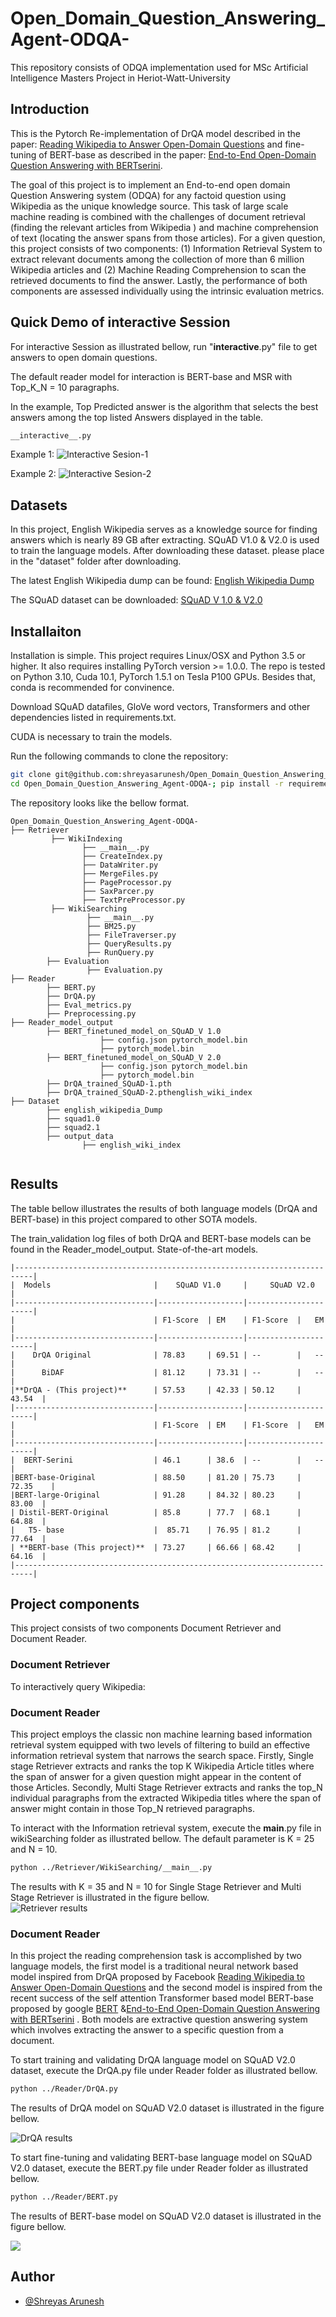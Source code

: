 # Open_Domain_Question_Answering_Agent-ODQA-
This repository consists of ODQA implementation used for MSc Artificial Intelligence Masters Project in Heriot-Watt-University 

## Introduction

This is the Pytorch Re-implementation of DrQA model described in the paper: [Reading Wikipedia to Answer Open-Domain Questions](https://arxiv.org/abs/1704.00051) 
and fine-tuning of BERT-base as described in the paper: [End-to-End Open-Domain Question Answering with BERTserini](https://arxiv.org/abs/1902.01718).

The goal of this project is to implement an End-to-end open domain Question Answering system (ODQA) for any factoid question using Wikipedia as the unique knowledge source. 
This task of large scale machine reading is combined with the challenges of document retrieval (finding the relevant articles from Wikipedia )
and machine comprehension of text (locating the answer spans from those articles). For a given question, this project consists of two
components: (1) Information Retrieval System to extract relevant documents among the collection of more than 6 million Wikipedia articles and (2) Machine Reading Comprehension
to scan the retrieved documents to find the answer. Lastly, the performance of both components are assessed individually using the intrinsic evaluation metrics.

## Quick Demo of interactive Session

For interactive Session as illustrated bellow, run "__interactive__.py" file to get answers to open domain questions.

The default reader model for interaction is BERT-base and MSR with Top_K_N = 10 paragraphs.

In the example, Top Predicted answer is the algorithm that selects the best answers among the top listed Answers displayed in the table. 

```bash
__interactive__.py
```
Example 1:
![Interactive Sesion-1](Images/interactive.png)

Example 2:
![Interactive Sesion-2](Images/interactive2.png)

## Datasets
In this project, English Wikipedia serves as a knowledge source for finding answers which is nearly 89 GB after extracting. 
SQuAD V1.0 & V2.0 is used to train the language models. After downloading these dataset. please place in the "dataset" folder after downloading.

The latest English Wikipedia dump can be found: [English Wikipedia Dump](https://dumps.wikimedia.org/enwiki/20220501/)

The SQuAD dataset can be downloaded: [SQuAD V 1.0 & V2.0](https://rajpurkar.github.io/SQuAD-explorer/)

## Installaiton 

Installation is simple. This project requires Linux/OSX and Python 3.5 or higher. It also requires installing PyTorch version >= 1.0.0. 
The repo is tested on Python 3.10, Cuda 10.1, PyTorch 1.5.1 on Tesla P100 GPUs. Besides that, conda is recommended for convinence.

Download  SQuAD datafiles, GloVe word vectors, Transformers and other dependencies listed in requirements.txt. 

CUDA is necessary to train the models.

Run the following commands to clone the repository:

```bash
git clone git@github.com:shreyasarunesh/Open_Domain_Question_Answering_Agent-ODQA-.git
cd Open_Domain_Question_Answering_Agent-ODQA-; pip install -r requirements.txt; 
```

The repository looks like the bellow format. 
```
Open_Domain_Question_Answering_Agent-ODQA-
├── Retriever
         ├── WikiIndexing
                ├── __main__.py
                ├── CreateIndex.py
                ├── DataWriter.py
                ├── MergeFiles.py
                ├── PageProcessor.py
                ├── SaxParcer.py
                ├── TextPreProcessor.py           
         ├── WikiSearching
                 ├── __main__.py
                 ├── BM25.py
                 ├── FileTraverser.py 
                 ├── QueryResults.py 
                 ├── RunQuery.py      
        ├── Evaluation
                 ├── Evaluation.py
├── Reader
        ├── BERT.py
        ├── DrQA.py
        ├── Eval_metrics.py
        ├── Preprocessing.py
├── Reader_model_output
        ├── BERT_finetuned_model_on_SQuAD_V 1.0
                    ├── config.json pytorch_model.bin
                    ├── pytorch_model.bin
        ├── BERT_finetuned_model_on_SQuAD_V 2.0
                    ├── config.json pytorch_model.bin
                    ├── pytorch_model.bin
        ├── DrQA_trained_SQuAD-1.pth
        ├── DrQA_trained_SQuAD-2.pthenglish_wiki_index
├── Dataset
        ├── english_wikipedia_Dump
        ├── squad1.0
        ├── squad2.1
        ├── output_data
                ├── english_wiki_index
        
```

## Results

The table bellow illustrates the results of both language models (DrQA and BERT-base) in this project compared to other SOTA models.

The train_validation log files of both DrQA and BERT-base models can be found in the Reader_model_output. 
State-of-the-art models.
```
|--------------------------------------------------------------------------|
|  Models                       |    SQuAD V1.0     |     SQuAD V2.0       |
|-------------------------------|-------------------|----------------------|
|                               | F1-Score  | EM    | F1-Score  |   EM     |
|-------------------------------|-------------------|----------------------|
|    DrQA Original              | 78.83     | 69.51 | --        |   --     |
|      BiDAF                    | 81.12     | 73.31 | --        |   --     |
|**DrQA - (This project)**      | 57.53     | 42.33 | 50.12     |   43.54  |
|-------------------------------|-------------------|----------------------|
|                               | F1-Score  | EM    | F1-Score  |   EM     |
|-------------------------------|-------------------|----------------------|
|  BERT-Serini                  | 46.1      | 38.6  | --        |   --     |
|BERT-base-Original             | 88.50     | 81.20 | 75.73     | 72.35    |
|BERT-large-Original            | 91.28     | 84.32 | 80.23     |   83.00  |
| Distil-BERT-Original          | 85.8      | 77.7  | 68.1      |   64.88  |
|   T5- base                    |  85.71    | 76.95 | 81.2      |   77.64  |
| **BERT-base (This project)**  | 73.27     | 66.66 | 68.42     |   64.16  |
|--------------------------------------------------------------------------|
```
## Project components

This project consists of two components Document Retriever and Document Reader.

### Document Retriever 

To interactively query Wikipedia:

### Document Reader

This project employs the classic non machine learning based information retrieval system equipped with two levels of filtering to build an effective information retrieval system that narrows the search space. 
Firstly, Single stage Retriever extracts and ranks the top K Wikipedia Article titles where the span of answer for a given question might appear in the content of those Articles. 
Secondly, Multi Stage Retriever extracts and ranks the top\_N individual paragraphs from the extracted Wikipedia titles where the span of answer might contain in those Top\_N retrieved paragraphs.

To interact with the Information retrieval system, execute the __main__.py file in wikiSearching folder as illustrated bellow. 
The default parameter is K = 25 and N = 10. 

```bash
python ../Retriever/WikiSearching/__main__.py
```
The results with K = 35 and N = 10 for Single Stage Retriever and Multi Stage Retriever is illustrated in the figure bellow.  
![Retriever results](Images/retres.png)

### Document Reader

In this project the reading comprehension task is accomplished by two language models, the first model is a traditional neural 
network based model inspired from DrQA proposed by Facebook [Reading Wikipedia to Answer Open-Domain Questions](https://arxiv.org/abs/1704.00051) 
and the second model is inspired from the recent success of the self attention Transformer based model BERT-base proposed by google 
 [BERT](https://arxiv.org/abs/1810.04805) &[End-to-End Open-Domain Question Answering with BERTserini](https://arxiv.org/pdf/1902.01718) . Both models are extractive question answering system which involves extracting the answer to a specific question from a document.

To start training and validating DrQA language model on SQuAD V2.0 dataset, execute the DrQA.py file under Reader folder 
as illustrated bellow. 

```bash
python ../Reader/DrQA.py
```
The results of DrQA model on SQuAD V2.0 dataset is illustrated in the figure bellow. 

![DrQA results](Images/drqare.png)

To start fine-tuning and validating BERT-base language model on SQuAD V2.0 dataset, execute the BERT.py file under Reader folder 
as illustrated bellow. 

```bash
python ../Reader/BERT.py
```
The results of BERT-base model on SQuAD V2.0 dataset is illustrated in the figure bellow.

![](Images/bertres.png)

## Author

- [@Shreyas Arunesh](https://github.com/shreyasarunesh)

